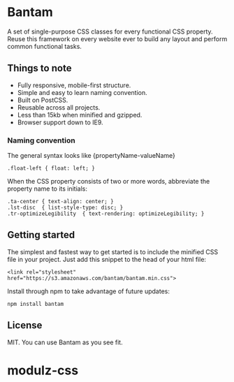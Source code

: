 # Bantam

A set of single-purpose CSS classes for every functional CSS property. Reuse this framework on every website ever to build any layout and perform common functional tasks.

## Things to note

- Fully responsive, mobile-first structure.
- Simple and easy to learn naming convention.
- Built on PostCSS.
- Reusable across all projects.
- Less than 15kb when minified and gzipped.
- Browser support down to IE9.

### Naming convention

The general syntax looks like {propertyName-valueName}

    .float-left { float: left; }

When the CSS property consists of two or more words, abbreviate the property name to its initials:

    .ta-center { text-align: center; }
    .lst-disc  { list-style-type: disc; }
    .tr-optimizeLegibility  { text-rendering: optimizeLegibility; }

## Getting started

The simplest and fastest way to get started is to include the minified CSS file in your project. Just add this snippet to the head of your html file:

    <link rel="stylesheet" href="https://s3.amazonaws.com/bantam/bantam.min.css">

Install through npm to take advantage of future updates:

    npm install bantam

## License

MIT. You can use Bantam as you see fit.
# modulz-css
